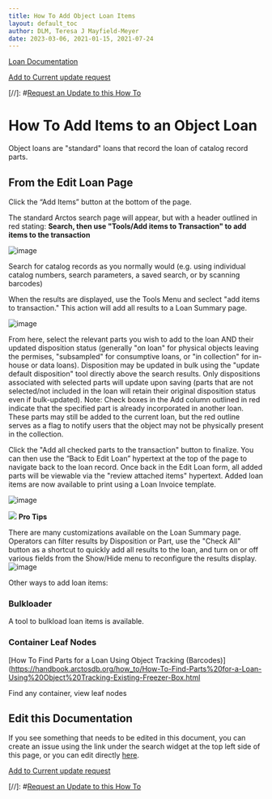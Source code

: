 ```yaml
---
title: How To Add Object Loan Items
layout: default_toc
author: DLM, Teresa J Mayfield-Meyer
date: 2023-03-06, 2021-01-15, 2021-07-24
---
```


[Loan Documentation](https://handbook.arctosdb.org/documentation/loans.html)

[Add to Current update request](https://github.com/ArctosDB/documentation-wiki/issues/186)

[//]: #[Request an Update to this How To](https://github.com/ArctosDB/documentation-wiki/issues/new?assignees=&labels=How+To+Update&template=how-to-update.md&title=How+To+%5Badd+title%5D+update)

# How To Add Items to an Object Loan

Object loans are "standard" loans that record the loan of catalog record parts.

## From the Edit Loan Page

Click the “Add Items” button at the bottom of the page.

The standard Arctos search page will appear, but with a header outlined in red stating:  **Search, then use "Tools/Add items to Transaction" to add items to the transaction**

![image](https://github.com/ArctosDB/documentation-wiki/assets/11336485/fdca1739-e4ba-494a-9f99-0383564370a9)

Search for catalog records as you normally would (e.g. using individual catalog numbers, search parameters, a saved search, or by scanning barcodes)

When the results are displayed, use the Tools Menu and seclect "add items to transaction." This action will add all results to a Loan Summary page.

![image](https://github.com/ArctosDB/documentation-wiki/assets/11336485/2c0cda82-d141-46da-b303-354d3d537109)

From here, select the relevant parts you wish to add to the loan AND their updated disposition status (generally "on loan" for physical objects leaving the permises, "subsampled" for consumptive loans, or "in collection" for in-house or data loans). Disposition may be updated in bulk using the "update default disposition" tool directly above the search results. Only dispositions associated with selected parts will update upon saving (parts that are not selected/not included in the loan will retain their original disposition status even if bulk-updated). Note: Check boxes in the Add column outlined in red indicate that the specified part is already incorporated in another loan. These parts may still be added to the current loan, but the red outline serves as a flag to notify users that the object may not be physically present in the collection.

Click the "Add all checked parts to the transaction" button to finalize. You can then use the “Back to Edit Loan” hypertext at the top of the page to navigate back to the loan record. Once back in the Edit Loan form, all added parts will be viewable via the "review attached items" hypertext. Added loan items are now available to print using a Loan Invoice template.

![image](https://github.com/ArctosDB/documentation-wiki/assets/11336485/a29d5178-ebcc-4baa-872d-3be15175d149)

![](https://raw.githubusercontent.com/ArctosDB/documentation-wiki/gh-pages/tutorial_images/Bear%20Pro.jpg) **Pro Tips**

There are many customizations available on the Loan Summary page. Operators can filter results by Disposition or Part, use the "Check All" button as a shortcut to quickly add all results to the loan, and turn on or off various fields from the Show/Hide menu to reconfigure the results display.  
![image](https://github.com/ArctosDB/documentation-wiki/assets/11336485/b26ce6e6-16fe-4778-bfb7-03bb143150d4)

Other ways to add loan items: 

### Bulkloader

A tool to bulkload loan items is available.

### Container Leaf Nodes

[How To Find Parts for a Loan Using Object Tracking (Barcodes)](https://handbook.arctosdb.org/how_to/How-To-Find-Parts%20for-a-Loan-Using%20Object%20Tracking-Existing-Freezer-Box.html

Find any container, view leaf nodes

## Edit this Documentation

If you see something that needs to be edited in this document, you can create an issue using the link under the search widget at the top left side of this page, or you can edit directly <a href="https://github.com/ArctosDB/documentation-wiki/edit/gh-pages/_how_to/How-to-Add-Loan-Items.markdown" target="_blank">here</a>.

[Add to Current update request](https://github.com/ArctosDB/documentation-wiki/issues/186)

 [//]: #[Request an Update to this How To](https://github.com/ArctosDB/documentation-wiki/issues/new?assignees=&labels=How+To+Update&template=how-to-update.md&title=How+To+%5Badd+title%5D+update)
